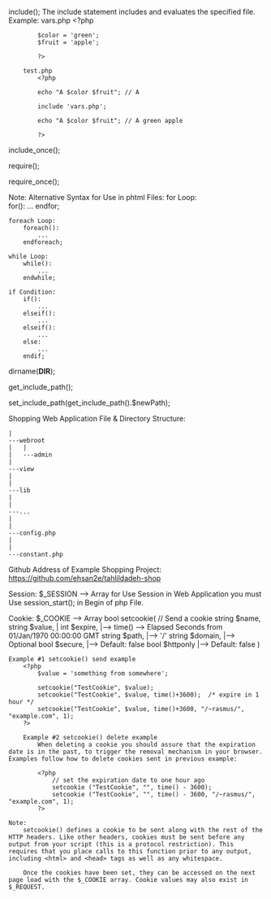 include();
	The include statement includes and evaluates the specified file. 
	Example:
		vars.php
			<?php

			$color = 'green';
			$fruit = 'apple';

			?>

		test.php
			<?php

			echo "A $color $fruit"; // A

			include 'vars.php';

			echo "A $color $fruit"; // A green apple

			?> 

include_once();

require();

require_once();

Note: Alternative Syntax for Use in phtml Files:
	for Loop:	
		for():
			...
		endfor;

	foreach Loop:
		foreach():
			...
		endforeach;

	while Loop:
		while():
			...
		endwhile;

	if Condition:
		if():
			...
		elseif():
			...
		elseif():
			...
		else:
			...
		endif;

dirname(__DIR__);

get_include_path();

set_include_path(get_include_path().$newPath);

Shopping Web Application File & Directory Structure:

	|
	---webroot
	|	|
	|	---admin
	|
	---view
	|
	|
	---lib
	|
	|
	---...
	|
	|
	---config.php
	|
	|
	---constant.php

Github Address of Example Shopping Project:
	https://github.com/ehsan2e/tahlildadeh-shop

Session:
	$_SESSION --> Array
	for Use Session in Web Application you must Use
		session_start();
	in Begin of php File.

Cookie:
	$_COOKIE --> Array
	bool setcookie(		// Send a cookie
			string	$name,
			string	$value,		|
			int 	$expire,	|--> time() --> Elapsed Seconds from 01/Jan/1970  00:00:00 GMT
			string 	$path,		|--> '/'
			string 	$domain,	|--> Optional
			bool 	$secure,	|--> Default: false
			bool	$httponly	|--> Default: false
		)

	Example #1 setcookie() send example
		<?php
			$value = 'something from somewhere';

			setcookie("TestCookie", $value);
			setcookie("TestCookie", $value, time()+3600);  /* expire in 1 hour */
			setcookie("TestCookie", $value, time()+3600, "/~rasmus/", "example.com", 1);
		?> 

		Example #2 setcookie() delete example
			When deleting a cookie you should assure that the expiration date is in the past, to trigger the removal mechanism in your browser. Examples follow how to delete cookies sent in previous example: 

			<?php
				// set the expiration date to one hour ago
				setcookie ("TestCookie", "", time() - 3600);
				setcookie ("TestCookie", "", time() - 3600, "/~rasmus/", "example.com", 1);
			?> 

	Note:
		setcookie() defines a cookie to be sent along with the rest of the HTTP headers. Like other headers, cookies must be sent before any output from your script (this is a protocol restriction). This requires that you place calls to this function prior to any output, including <html> and <head> tags as well as any whitespace. 

		Once the cookies have been set, they can be accessed on the next page load with the $_COOKIE array. Cookie values may also exist in $_REQUEST. 
